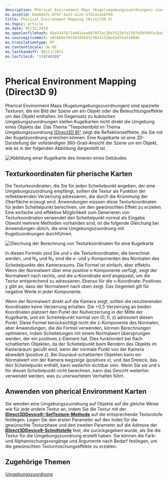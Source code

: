 ```yaml
---
description: Pherical Environment Maps (Kugelumgebungszuordnungen) sind spezielle Texturen, die ein Bild der Szene um ein Objekt oder die Beleuchtungseffekte um das Objekt enthalten.
ms.assetid: b4a8defc-876f-4a23-a12e-e7423a1e8f89
title: Pherical Environment Mapping (Direct3D 9)
ms.topic: article
ms.date: 05/31/2018
ms.openlocfilehash: 6be4347b71a041aaa8d7057ac2bb7523bfa235fe59f84fe1ba54c54283cd2159
ms.sourcegitcommit: e858bbe701567d4583c50a11326e42d7ea51804b
ms.translationtype: MT
ms.contentlocale: de-DE
ms.lasthandoff: 08/11/2021
ms.locfileid: "119746388"
---
```

# <a name="spherical-environment-mapping-direct3d-9"></a>Pherical Environment Mapping (Direct3D 9)

Pherical Environment Maps (Kugelumgebungszuordnungen) sind spezielle Texturen, die ein Bild der Szene um ein Objekt oder die Beleuchtungseffekte um das Objekt enthalten. Im Gegensatz zu kubischen Umgebungszuordnungen stellen Kugelkarten nicht direkt die Umgebung eines Objekts dar. Das Thema "Teepotentbild im Thema Umgebungszuordnung [(Direct3D 9)"](environment-mapping.md) zeigt die Reflektionseffekte, die Sie mit der Kugelzuordnung erreichen können. Eine Kugelkarte ist eine 2D-Darstellung der vollständigen 360-Grad-Ansicht der Szene um ein Objekt, wie es in der folgenden Abbildung dargestellt ist.

![Abbildung einer Kugelkarte des Inneren eines Gebäudes](images/spheremap.png)

## <a name="texture-coordinates-for-spherical-environment-maps"></a>Texturkoordinaten für pherische Karten

Die Texturkoordinaten, die Sie für jeden Scheitelpunkt angeben, der eine Umgebungszuordnung empfängt, sollten die Textur als Funktion der reflektierenden Verzerrung adressieren, die durch die Krümmung der Oberfläche erzeugt wird. Anwendungen müssen diese Texturkoordinaten für jeden Scheitelpunkt berechnen, um den gewünschten Effekt zu erzielen. Eine einfache und effektive Möglichkeit zum Generieren von Texturkoordinaten verwendet den Scheitelpunkt normal als Eingabe. Obwohl mehrere Methoden vorhanden sind, ist die folgende Gleichung bei Anwendungen üblich, die eine Umgebungszuordnung mit Kugelzuordnungen durchführen.

![Gleichung der Berechnung von Texturkoordinaten für eine Kugelkarte](images/spheremap-formula.png)

In diesen Formeln sind Sie und v die Texturkoordinaten, die berechnet werden, und N<sub>X</sub> und N<sub>Y</sub> sind die x- und y-Komponenten des Normalen des Scheitelpunkts des Kameraraums. Die Formel ist einfach, aber effektiv. Wenn der Normalwert über eine positive x-Komponente verfügt, zeigt der Normalwert nach rechts, und die u-Koordinate wird angepasst, um die Textur entsprechend zu adressieren. Ebenso für die v-Koordinate: Positives y gibt an, dass der Normalwert nach oben zeigt. Das Gegenteil gilt für negative Werte in jeder Komponente.

Wenn der Normalwert direkt auf die Kamera zeigt, sollten die resultierenden Koordinaten keine Verzerrung erhalten. Die +0,5-Verzerrung an beiden Koordinaten platziert den Punkt der Nullverzerrung in der Mitte der Kugelkarte, und ein Scheitelpunkt normal von (0, 0, z) adressiert diesen Punkt. Diese Formel berücksichtigt nicht die z-Komponente des Normalen, aber Anwendungen, die die Formel verwenden, können Berechnungen optimieren, indem Scheitelungen mit einem Normalwert übersprungen werden, der ein positives z-Element hat. Dies funktioniert bei flach schattierten Objekten, da der Scheitelpunkt beim Rendern des Objekts im Kameraraum gecullt wird, wenn der normale Punkt von der Kamera abwedelt (positive z). Bei Gouraud-schattierten Objekten kann ein Normalwert von der Kamera wegzeige (positives x), und das Dreieck, das den Scheitelpunkt enthält, kann weiterhin sichtbar sein. Wenn Sie sie und v für diesen Scheitelpunkt nicht berechnen, kann das Gesicht weiterhin verwendet werden, was zu unerwartetem Verhalten führt.

## <a name="applying-spherical-environment-maps"></a>Anwenden von pherical Environment Karten

Sie wenden eine Umgebungszuordnung auf Objekte auf die gleiche Weise wie für jede andere Textur an, indem Sie die Textur mit der [**IDirect3DDevice9::SetTexture-Methode**](/windows/desktop/api) auf die entsprechende Texturstufe festlegen. Legen Sie den ersten Parameter auf den Index für die gewünschte Texturphase und den zweiten Parameter auf die Adresse der [**IDirect3DDevice9-Schnittstelle**](/windows/win32/api/d3d9helper/nn-d3d9helper-idirect3ddevice9) fest, die zurückgegeben wurde, als Sie die Textur für die Umgebungszuordnung erstellt haben. Sie können die Farb- und Alphamischungsvorgänge und Argumente nach Bedarf festlegen, um die gewünschten Texturmischungseffekte zu erzielen.

## <a name="related-topics"></a>Zugehörige Themen

<dl> <dt>

[Umgebungszuordnung](environment-mapping.md)
</dt> </dl>

 

 
